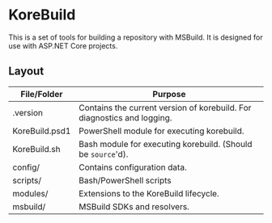 KoreBuild
=========

This is a set of tools for building a repository with MSBuild. It is designed for use with ASP.NET Core projects.

Layout
------

File/Folder                 | Purpose
----------------------------|--------------
.version                    | Contains the current version of korebuild. For diagnostics and logging.
KoreBuild.psd1              | PowerShell module for executing korebuild.
KoreBuild.sh                | Bash module for executing korebuild. (Should be `source`'d).
config/                     | Contains configuration data.
scripts/                    | Bash/PowerShell scripts
modules/                    | Extensions to the KoreBuild lifecycle.
msbuild/                    | MSBuild SDKs and resolvers.
